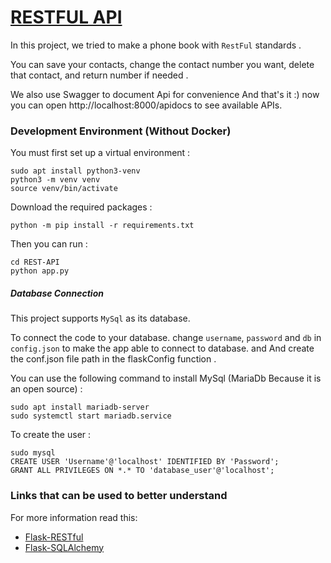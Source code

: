 # [RESTFUL API](https://github.com/flask-restful/flask-restful)

In this project, we tried to make a phone book with ‍‍‍‍‍‍‍`‍RestFul‍` standards .

You can save your contacts, change the contact number you want, delete that contact, and return number if needed .

We also use Swagger to document Api for convenience And that's it :) now you can open http://localhost:8000/apidocs to see available APIs.

### Development Environment (Without Docker)

You must first set up a virtual environment :

```
sudo apt install python3-venv
python3 -m venv venv
source venv/bin/activate
```

Download the required packages :

```
python -m pip install -r requirements.txt
```

Then you can run :

```
cd REST-API 
python app.py
```

##### Database Connection

This project supports `MySql` as its database. 

To connect the code to your database. change `username`, `password` and `db` in `config.json` to make the app able to connect
to database. and And create the conf.json file path in the flaskConfig function .

You can use the following command to install MySql (MariaDb Because it is an open source) :

```
sudo apt install mariadb-server
sudo systemctl start mariadb.service 
```

To create the user :

```
sudo mysql
CREATE USER 'Username'@'localhost' IDENTIFIED BY 'Password';
GRANT ALL PRIVILEGES ON *.* TO 'database_user'@'localhost';
```

### Links that can be used to better understand 

For more information read this:

* [Flask-RESTful](https://flask-restful.readthedocs.io/en/latest/)
* [Flask-SQLAlchemy](https://flask-sqlalchemy.palletsprojects.com/en/2.x/)

